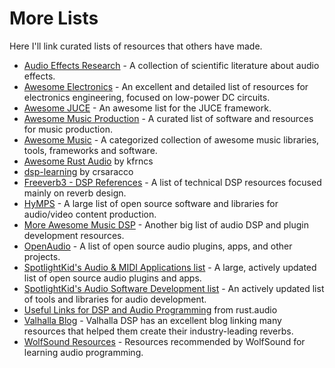 # More Lists

Here I'll link curated lists of resources that others have made.

- [Audio Effects Research](https://github.com/mcomunita/AFX-Research) - A collection of scientific literature about audio effects.
- [Awesome Electronics](https://github.com/kitspace/awesome-electronics) - An excellent and detailed list of resources for electronics engineering, focused on low-power DC circuits.
- [Awesome JUCE](https://github.com/sudara/awesome-juce) - An awesome list for the JUCE framework.
- [Awesome Music Production](https://github.com/ad-si/awesome-music-production) - A curated list of software and resources for music production.
- [Awesome Music](https://github.com/noteflakes/awesome-music) - A categorized collection of awesome music libraries, tools, frameworks and software.
- [Awesome Rust Audio](https://github.com/kfrncs/awesome-rust-audio) by kfrncs
- [dsp-learning](https://github.com/crsaracco/dsp-learning) by crsaracco
- [Freeverb3 - DSP References](https://freeverb3vst.osdn.jp/ref.shtml) - A list of technical DSP resources focused mainly on reverb design.
- [HyMPS](https://www.forart.it/HyMPS) - A large list of open source software and libraries for audio/video content production.
- [More Awesome Music DSP](https://github.com/olilarkin/awesome-musicdsp) - Another big list of audio DSP and plugin development resources.
- [OpenAudio](https://github.com/webprofusion/OpenAudio) - A list of open source audio plugins, apps, and other projects.
- [SpotlightKid's Audio & MIDI Applications list](https://github.com/stars/SpotlightKid/lists/audio-midi-applications) - A large, actively updated list of open source audio plugins and apps.
- [SpotlightKid's Audio Software Development list](https://github.com/stars/SpotlightKid/lists/audio-software-development) - An actively updated list of tools and libraries for audio development.
- [Useful Links for DSP and Audio Programming](https://rust.audio/articles/useful-resources/) from rust.audio
- [Valhalla Blog](https://valhalladsp.com/blog/) - Valhalla DSP has an excellent blog linking many resources that helped them create their industry-leading reverbs.
- [WolfSound Resources](https://thewolfsound.com/resources/) - Resources recommended by WolfSound for learning audio programming.
